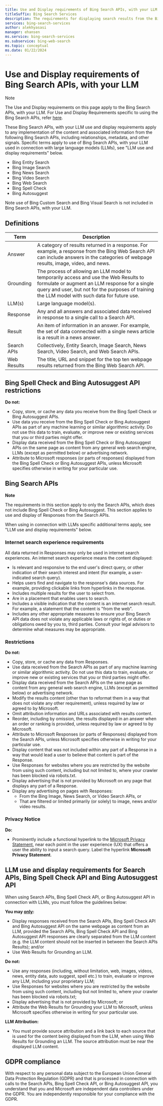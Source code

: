 ```yaml
---
title: Use and Display requirements of Bing Search APIs, with your LLM
titleSuffix: Bing Search Services
description: The requirements for displaying search results from the Bing Search APIs with LLM in your applications.
services: bing-search-services
author: alekhyasasi
manager: ehansen
ms.service: bing-search-services
ms.subservice: bing-web-search
ms.topic: conceptual
ms.date: 01/22/2024
---
```


# Use and Display requirements of Bing Search APIs, with your LLM

> [!NOTE]
> The Use and Display requirements on this page apply to the Bing Search APIs, with your LLM. For Use and Display Requirements specific to using the Bing Search APIs, refer [here](use-display-requirements.md).

These Bing Search APIs, with your LLM use and display requirements apply to any implementation of the content and associated information from the following Bing Search APIs, including relationships, metadata, and other signals. Specific terms apply to use of Bing Search APIs, with your LLM used in connection with large language models (LLMs), see "LLM use and display requirements" below.
- Bing Entity Search
- Bing Image Search
- Bing News Search
- Bing Video Search
- Bing Web Search
- Bing Spell Check
- Bing Autosuggest

Note use of Bing Custom Search and Bing Visual Search is not included in Bing Search APIs, with your LLM. 

## Definitions
|Term|Description
|-|-
|Answer|A category of results returned in a response. For example, a response from the Bing Web Search API can include answers in the categories of webpage results, image, video, and news.
|Grounding|The process of allowing an LLM model to temporarily access and use the Web Results to formulate or augment an LLM response for a single query and user, but not for the purposes of training the LLM model with such data for future use.
|LLM(s)|Large language model(s).
|Response|Any and all answers and associated data received in response to a single call to a Search API.
|Result|An item of information in an answer. For example, the set of data connected with a single news article is a result in a news answer.
|Search APIs|Collectively, Entity Search, Image Search, News Search, Video Search, and Web Search APIs.
|Web Results|The title, URL and snippet for the top ten webpage results returned from the Bing Web Search API.

## Bing Spell Check and Bing Autosuggest API restrictions

**Do not:**

- Copy, store, or cache any data you receive from the Bing Spell Check or Bing Autosuggest APIs.
- Use data you receive from the Bing Spell Check or Bing Autosuggest APIs as part of any machine learning or similar algorithmic activity. Do not use this data to train, evaluate, or improve new or existing services that you or third parties might offer.
- Display data received from the Bing Spell Check or Bing Autosuggest APIs on the same page as content from any general web search engine, LLMs (except as permitted below) or advertising network.
- Attribute to Microsoft responses (or parts of responses) displayed from the Bing Spell Check or Bing Autosuggest APIs, unless Microsoft specifies otherwise in writing for your particular use.

## Bing Search APIs

**Note**

The requirements in this section apply to only the Search APIs, which does not include Bing Spell Check or Bing Autosuggest. This section applies to use and display of Responses from the Search APIs.

When using in connection with LLMs specific additional terms apply, see "LLM use and display requirements" below.

### Internet search experience requirements

All data returned in Responses may only be used in internet search experiences. An internet search experience means the content displayed:

- Is relevant and responsive to the end user's direct query, or other indication of their search interest and intent (for example, a user-indicated search query).
- Helps users find and navigate to the response's data sources. For example, providing clickable links from hyperlinks in the response.
- Includes multiple results for the user to select from.
- Are in a placement that enables users to search.
- Includes a visible indication that the content is an internet search result. For example, a statement that the content is "from the web".
- Includes any other appropriate measures to ensure your Bing Search API data does not violate any applicable laws or rights of, or duties or obligations owed by you to, third parties. Consult your legal advisors to determine what measures may be appropriate.

### Restrictions

**Do not:**

- Copy, store, or cache any data from Responses.
- Use data received from the Search APIs as part of any machine learning or similar algorithmic activity. Do not use this data to train, evaluate, or improve new or existing services that you or third parties might offer.
- Display data received from the Search APIs on the same page as content from any general web search engine, LLMs (except as permitted below) or advertising network.
- Modify the results content (other than to reformat them in a way that does not violate any other requirement), unless required by law or agreed to by Microsoft.
- Omit attribution information and URLs associated with results content.
- Reorder, including by omission, the results displayed in an answer when an order or ranking is provided, unless required by law or agreed to by Microsoft.
- Attribute to Microsoft Responses (or parts of Responses) displayed from the Search APIs, unless Microsoft specifies otherwise in writing for your particular use.
- Display content that was not included within any part of a Response in a way that would lead a user to believe that content is part of the Response.
- Use Responses for websites where you are restricted by the website from using such content, including but not limited to, where your crawler has been blocked via robots.txt.
- Display advertising that is not provided by Microsoft on any page that displays any part of a Response.
- Display any advertising on pages with Responses:
  - From the Bing Image, News Search, or Video Search APIs, or
  - That are filtered or limited primarily (or solely) to image, news and/or video results.

### Privacy Notice

**Do:**
- Prominently include a functional hyperlink to the [Microsoft Privacy Statement](https://go.microsoft.com/fwlink/?LinkId=521839), near each point in the user experience (UX) that offers a user the ability to input a search query. Label the hyperlink **Microsoft Privacy Statement**.

## LLM use and display requirements for Search APIs, Bing Spell Check API and Bing Autosuggest API

When using Search APIs, Bing Spell Check API, or Bing Autosuggest API in connection with LLMs, you must follow the guidelines below:

**You may <u>only</u>:**

- Display responses received from the Search APIs, Bing Spell Check API and Bing Autosuggest API on the same webpage as content from an LLM, provided the Search APIs, Bing Spell Check API and Bing Autosuggest API responses are clearly separated from the LLM content (e.g. the LLM content should not be inserted in between the Search APIs Results); and/or
- Use Web Results for Grounding an LLM.

**Do not:**

- Use any responses (including, without limitation, web, images, videos, news, entity data, auto suggest, spell etc.) to train, evaluate or improve any LLM, including your proprietary LLM;
- Use Responses for websites where you are restricted by the website from using such content, including but not limited to, where your crawler has been blocked via robots.txt;
- Display advertising that is not provided by Microsoft; or
- Attribute the Web Results for Grounding your LLM to Microsoft, unless Microsoft specifies otherwise in writing for your particular use.

**LLM Attribution:**

- You must provide source attribution and a link back to each source that is used for the content being displayed from the LLM, when using Web Results for Grounding an LLM. The source attribution must be near the displayed LLM content.

## GDPR compliance

With respect to any personal data subject to the European Union General Data Protection Regulation (GDPR) and that is processed in connection with calls to the Search APIs, Bing Spell Check API, or Bing Autosuggest API, you understand that you and Microsoft are independent data controllers under the GDPR. You are independently responsible for your compliance with the GDPR.
